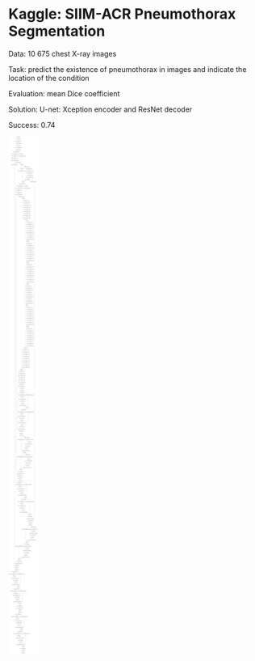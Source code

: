 # Kaggle: SIIM-ACR Pneumothorax Segmentation

Data: 10 675 chest X-ray images

Task: predict the existence of pneumothorax in images and indicate the location of the condition

Evaluation: mean Dice coefficient

Solution: U-net: Xception encoder and ResNet decoder

Success: 0.74 


![alt text](model_graph.png)

